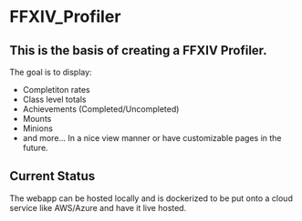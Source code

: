 # FFXIV_Profiler

## This is the basis of creating a FFXIV Profiler.
The goal is to display: 
+ Completiton rates
+ Class level totals
+ Achievements (Completed/Uncompleted)
+ Mounts
+ Minions
+ and more...
In a nice view manner or have customizable pages in the future.

## Current Status
The webapp can be hosted locally and is dockerized to be put onto a cloud service like AWS/Azure and have it live hosted.

